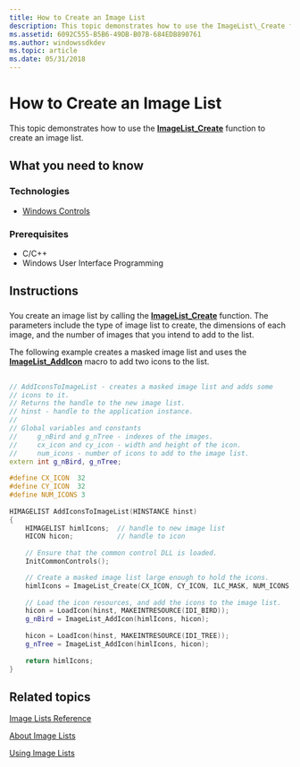 ```yaml
---
title: How to Create an Image List
description: This topic demonstrates how to use the ImageList\_Create function to create an image list.
ms.assetid: 6092C555-B5B6-49DB-B07B-684EDB890761
ms.author: windowssdkdev
ms.topic: article
ms.date: 05/31/2018
---
```


# How to Create an Image List

This topic demonstrates how to use the [**ImageList\_Create**](/windows/desktop/api/Commctrl/nf-commctrl-imagelist_create) function to create an image list.

## What you need to know

### Technologies

-   [Windows Controls](window-controls.md)

### Prerequisites

-   C/C++
-   Windows User Interface Programming

## Instructions

### 

You create an image list by calling the [**ImageList\_Create**](/windows/desktop/api/Commctrl/nf-commctrl-imagelist_create) function. The parameters include the type of image list to create, the dimensions of each image, and the number of images that you intend to add to the list.

The following example creates a masked image list and uses the [**ImageList\_AddIcon**](/windows/desktop/api/Commctrl/nf-commctrl-imagelist_addicon) macro to add two icons to the list.

## 


```C++
// AddIconsToImageList - creates a masked image list and adds some 
// icons to it. 
// Returns the handle to the new image list. 
// hinst - handle to the application instance. 
// 
// Global variables and constants 
//     g_nBird and g_nTree - indexes of the images. 
//     cx_icon and cy_icon - width and height of the icon. 
//     num_icons - number of icons to add to the image list. 
extern int g_nBird, g_nTree; 
 
#define CX_ICON  32 
#define CY_ICON  32 
#define NUM_ICONS 3 
 
HIMAGELIST AddIconsToImageList(HINSTANCE hinst) 
{ 
    HIMAGELIST himlIcons;  // handle to new image list 
    HICON hicon;           // handle to icon 
 
    // Ensure that the common control DLL is loaded. 
    InitCommonControls(); 

    // Create a masked image list large enough to hold the icons. 
    himlIcons = ImageList_Create(CX_ICON, CY_ICON, ILC_MASK, NUM_ICONS, 0); 
 
    // Load the icon resources, and add the icons to the image list. 
    hicon = LoadIcon(hinst, MAKEINTRESOURCE(IDI_BIRD)); 
    g_nBird = ImageList_AddIcon(himlIcons, hicon); 
 
    hicon = LoadIcon(hinst, MAKEINTRESOURCE(IDI_TREE)); 
    g_nTree = ImageList_AddIcon(himlIcons, hicon); 
 
    return himlIcons; 
} 
```



## Related topics

<dl> <dt>

[Image Lists Reference](bumper-image-lists-image-lists-reference.md)
</dt> <dt>

[About Image Lists](image-lists.md)
</dt> <dt>

[Using Image Lists](using-image-lists.md)
</dt> </dl>

 

 




